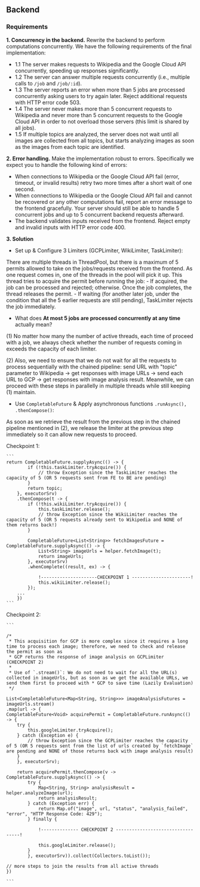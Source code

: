 ## Backend
### Requirements
**1. Concurrency in the backend.** Rewrite the backend to perform computations concurrently. We have the following requirements of the final implementation:

* 1.1 The server makes requests to Wikipedia and the Google Cloud API concurrently, speeding up responses significantly.
* 1.2 The server can answer multiple requests concurrently (i.e., multiple calls to `/job` and `/job/:id`).
* 1.3 The server reports an error when more than 5 jobs are processed concurrently asking users to try again later. Reject additional requests with HTTP error code 503.
* 1.4 The server never makes more than 5 concurrent requests to Wikipedia and never more than 5 concurrent requests to the Google Cloud API in order to not overload those servers (this limit is shared by all jobs).
* 1.5 If multiple topics are analyzed, the server does not wait until all images are collected from all topics, but starts analyzing images as soon as the images from each topic are identified.

**2. Error handling.** Make the implementation robust to errors. Specifically we expect you to handle the following kind of errors:

* When connections to Wikipedia or the Google Cloud API fail (error, timeout, or invalid results) retry two more times after a short wait of one second.
* When connections to Wikipedia or the Google Cloud API fail and cannot be recovered or any other computations fail, report an error message to the frontend gracefully. Your server should still be able to handle 5 concurrent jobs and up to 5 concurrent backend requests afterward.
* The backend validates inputs received from the frontend. Reject empty and invalid inputs with HTTP error code 400.

**3. Solution** 

* Set up & Configure 3 Limiters (GCPLimiter, WikiLimiter, TaskLimiter): 

There are multiple threads in ThreadPool, but there is a maximum of 5 permits allowed to take on the jobs/requests received from the frontend. As one request comes in, one of the threads in the pool will pick it up. This thread tries to acquire the permit before running the job:
    - If acquired, the job can be processed and rejected; otherwise. Once the job completes, the thread releases the permit.
    - If waiting (for another later job, under the condition that all the 5 earlier requests are still pending), TaskLimiter rejects the job immediately.

* What does **At most 5 jobs are processed concurrently at any time** actually mean? 

(1) No matter how many the number of active threads, each time of proceed with a job, we always check whether the number of requests coming in exceeds the capacity of each limiter. 

(2) Also, we need to ensure that we do not wait for all the requests to process sequentially with the chained pipeline: send URL with "topic" parameter to Wikipedia -> get responses with image URLs -> send each URL to GCP -> get responses with image analysis result. Meanwhile, we can proceed with these steps in parallelly in multiple threads while still keeping (1) maintain.

* Use `CompletableFuture` & Apply asynchronous functions `.runAsync(), .thenCompose()`: 

As soon as we retrieve the result from the previous step in the chained pipeline mentioned in (2), we release the limiter at the previous step immediately so it can allow new requests to proceed.

Checkpoint 1:

    ```
    return CompletableFuture.supplyAsync(() -> {
            if (!this.taskLimiter.tryAcquire()) {
                // throw Exception since the TaskLimiter reaches the capacity of 5 (OR 5 requests sent from FE to BE are pending)
            }
            return topic;
        }, executorSrv)
        .thenCompose(t -> {
            if (!this.wikiLimiter.tryAcquire()) {
                this.taskLimiter.release(); 
                // throw Exception since the WikiLimiter reaches the capacity of 5 (OR 5 requests already sent to Wikipedia and NONE of them returns back!)
            }

            CompletableFuture<List<String>> fetchImagesFuture = CompletableFuture.supplyAsync(() -> {
                List<String> imageUrls = helper.fetchImage(t); 
                return imageUrls;
            }, executorSrv)
            .whenComplete((result, ex) -> { 
                
                !---------------------CHECKPOINT 1 ----------------------!
                this.wikiLimiter.release();
            });
        ...
        })
    ```
    
Checkpoint 2:

    ```

    /*
     * This acquisition for GCP is more complex since it requires a long time to process each image; therefore, we need to check and release the permit as soon as 
     * GCP returns the response of image analysis on GCPLimiter (CHECKPOINT 2)
     *
     * Use of `.stream()`: We do not need to wait for all the URL(s) collected in imageUrls, but as soon as we get the available URLs, we send them first to proceed with * GCP to save time (Lazily Evaluation)
     */
    
    List<CompletableFuture<Map<String, String>>> imageAnalysisFutures = imageUrls.stream()
    .map(url -> {
    CompletableFuture<Void> acquirePermit = CompletableFuture.runAsync(() -> {
        try {
            this.googleLimiter.tryAcquire(); 
        } catch (Exception e) {
            // throw Exception since the GCPLimiter reaches the capacity of 5 (OR 5 requests sent from the list of urls created by `fetchImage` are pending and NONE of those returns back with image analysis result)
        }
        }, executorSrv); 

        return acquirePermit.thenCompose(v -> CompletableFuture.supplyAsync(() -> {
            try {
                Map<String, String> analysisResult = helper.analyzeImage(url); 
                return analysisResult;
            } catch (Exception err) {
                return Map.of("image", url, "status", "analysis_failed", "error", "HTTP Response Code: 429");
            } finally {
                                
                !-------------- CHECKPOINT 2 ----------------------------------!

                this.googleLimiter.release(); 
            }
            }, executorSrv)).collect(Collectors.toList());

    // more steps to join the results from all active threads
    })
        
    ```

